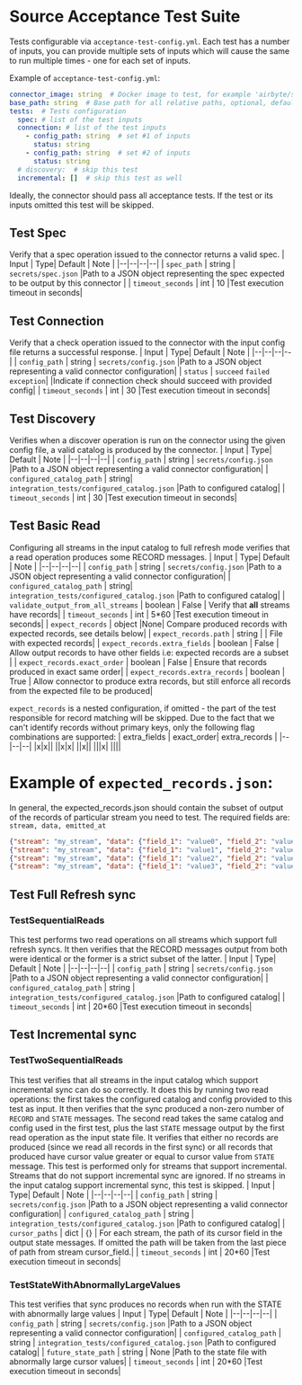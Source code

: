 # Source Acceptance Test Suite

Tests configurable via `acceptance-test-config.yml`. Each test has a number of inputs, 
you can provide multiple sets of inputs which will cause the same to run multiple times - one for each set of inputs.

Example of `acceptance-test-config.yml`:
```yaml
connector_image: string  # Docker image to test, for example 'airbyte/source-hubspot:0.1.0'
base_path: string  # Base path for all relative paths, optional, default - ./
tests:  # Tests configuration 
  spec: # list of the test inputs
  connection: # list of the test inputs
    - config_path: string  # set #1 of inputs
      status: string
    - config_path: string  # set #2 of inputs
      status: string
  # discovery:  # skip this test
  incremental: []  # skip this test as well
```
Ideally, the connector should pass all acceptance tests. If the test or its inputs omitted this test will be skipped. 
 
## Test Spec
Verify that a spec operation issued to the connector returns a valid spec.
| Input |  Type| Default | Note |
|--|--|--|--|
| `spec_path` | string | `secrets/spec.json` |Path to a JSON object representing the spec expected to be output by this connector |
| `timeout_seconds` | int | 10 |Test execution timeout in seconds|

## Test Connection
Verify that a check operation issued to the connector with the input config file returns a successful response.
| Input |  Type| Default | Note |
|--|--|--|--|
| `config_path` | string | `secrets/config.json` |Path to a JSON object representing a valid connector configuration|
| `status` | `succeed` `failed` `exception`| |Indicate if connection check should succeed with provided config|
| `timeout_seconds` | int | 30 |Test execution timeout in seconds|

## Test Discovery

Verifies when a discover operation is run on the connector using the given config file, a valid catalog is produced by the connector.
| Input |  Type| Default | Note |
|--|--|--|--|
| `config_path` | string | `secrets/config.json` |Path to a JSON object representing a valid connector configuration|
| `configured_catalog_path` | string| `integration_tests/configured_catalog.json` |Path to configured catalog|
| `timeout_seconds` | int | 30 |Test execution timeout in seconds|

## Test Basic Read

Configuring all streams in the input catalog to full refresh mode verifies that a read operation produces some RECORD messages.
| Input |  Type| Default | Note |
|--|--|--|--|
| `config_path` | string | `secrets/config.json` |Path to a JSON object representing a valid connector configuration|
| `configured_catalog_path` | string| `integration_tests/configured_catalog.json` |Path to configured catalog|
| `validate_output_from_all_streams` | boolean | False | Verify that **all** streams have records|
| `timeout_seconds` | int | 5*60 |Test execution timeout in seconds|
| `expect_records` | object |None| Compare produced records with expected records, see details below|
| `expect_records.path` | string | | File with expected records|
| `expect_records.extra_fields` | boolean | False | Allow output records to have other fields i.e: expected records are a subset |
| `expect_records.exact_order` | boolean | False | Ensure  that records produced in exact same order|
| `expect_records.extra_records` | boolean | True | Allow connector to produce extra records, but still enforce all records from the expected file to be produced|  

`expect_records` is a nested configuration, if omitted - the part of the test responsible for record matching will be skipped. Due to the fact that we can't identify records without primary keys, only the following flag combinations are supported:
| extra_fields | exact_order| extra_records |
|--|--|--|
|x|x||
||x|x|
||x||
|||x|
||||

# Example of `expected_records.json`:
In general, the expected_records.json should contain the subset of output of the records of particular stream you need to test.
The required fields are: `stream, data, emitted_at`

```JSON
{"stream": "my_stream", "data": {"field_1": "value0", "field_2": "value0", "field_3": null, "field_4": {"is_true": true}, "field_5": 123}, "emitted_at": 1626172757000}
{"stream": "my_stream", "data": {"field_1": "value1", "field_2": "value1", "field_3": null, "field_4": {"is_true": false}, "field_5": 456}, "emitted_at": 1626172757000}
{"stream": "my_stream", "data": {"field_1": "value2", "field_2": "value2", "field_3": null, "field_4": {"is_true": true}, "field_5": 678}, "emitted_at": 1626172757000}
{"stream": "my_stream", "data": {"field_1": "value3", "field_2": "value3", "field_3": null, "field_4": {"is_true": false}, "field_5": 91011}, "emitted_at": 1626172757000}

```

## Test Full Refresh sync
### TestSequentialReads

This test performs two read operations on all streams which support full refresh syncs. It then verifies that the RECORD messages output from both were identical or the former is a strict subset of the latter.
| Input |  Type| Default | Note |
|--|--|--|--|
| `config_path` | string | `secrets/config.json` |Path to a JSON object representing a valid connector configuration|
| `configured_catalog_path` | string | `integration_tests/configured_catalog.json` |Path to configured catalog|
| `timeout_seconds` | int | 20*60 |Test execution timeout in seconds|

## Test Incremental sync
### TestTwoSequentialReads
This test verifies that all streams in the input catalog which support incremental sync can do so correctly. It does this by running two read operations: the first takes the configured catalog and config provided to this test as input. It then verifies that the sync produced a non-zero number of `RECORD` and `STATE` messages. The second read takes the same catalog and config used in the first test, plus the last `STATE` message output by the first read operation as the input state file. It verifies that either no records are produced \(since we read all records in the first sync\) or all records that produced have cursor value greater or equal to cursor value from `STATE` message. This test is performed only for streams that support incremental. Streams that do not support incremental sync are ignored. If no streams in the input catalog support incremental sync, this test is skipped.
| Input |  Type| Default | Note |
|--|--|--|--|
| `config_path` | string | `secrets/config.json` |Path to a JSON object representing a valid connector configuration|
| `configured_catalog_path` | string | `integration_tests/configured_catalog.json` |Path to configured catalog|
| `cursor_paths` | dict | {} | For each stream, the path of its cursor field in the output state messages. If omitted the path will be taken from the last piece of path from stream cursor_field.|
| `timeout_seconds` | int | 20*60 |Test execution timeout in seconds|

### TestStateWithAbnormallyLargeValues

This test verifies that sync produces no records when run with the STATE with abnormally large values
| Input |  Type| Default | Note |
|--|--|--|--|
| `config_path` | string | `secrets/config.json` |Path to a JSON object representing a valid connector configuration|
| `configured_catalog_path` | string | `integration_tests/configured_catalog.json` |Path to configured catalog|
| `future_state_path` | string | None |Path to the state file with abnormally large cursor values|
| `timeout_seconds` | int | 20*60 |Test execution timeout in seconds|
